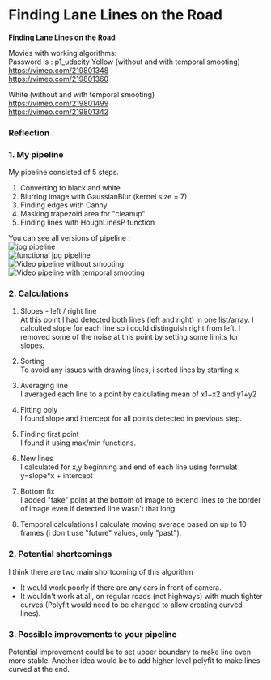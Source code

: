 # **Finding Lane Lines on the Road** 

**Finding Lane Lines on the Road**

Movies with working algorithms:  
Password is : p1_udacity
Yellow  (without and with temporal smooting)  
https://vimeo.com/219801348  
https://vimeo.com/219801360  

White   (without and with temporal smooting)  
https://vimeo.com/219801499  
https://vimeo.com/219801342  

### Reflection

### 1. My pipeline

My pipeline consisted of 5 steps. 
1) Converting to black and white
2) Blurring image with GaussianBlur (kernel size = 7)
3) Finding edges with Canny
4) Masking trapezoid area for "cleanup"
5) Finding lines with HoughLinesP function

You can see all versions of pipeline :  
![jpg pipeline](single_image_pipeline.ipynb)  
![functional jpg pipeline](functional_single_image_pipeline.ipynb)  
![Video pipeline without smooting](video_pipeline_no_smooting.ipynb)  
![Video pipeline with temporal smooting](video_pipeline_with_temporal_smooting.ipynb)  


### 2. Calculations

1) Slopes - left / right line  
At this point I had detected both lines (left and right) in one list/array.
I calculted slope for each line so i could distinguish right from left.
I removed some of the noise at this point by setting some limits for slopes.

2) Sorting  
To avoid any issues with drawing lines, i sorted lines by starting x

3) Averaging line  
I averaged each line to a point by calculating mean of x1+x2 and y1+y2

4) Fitting poly  
I found slope and intercept for all points detected in previous step. 

5) Finding first point   
I found it using max/min functions. 

6) New lines  
I calculated for x,y beginning and end of each line using formulat y=slope*x + intercept

7) Bottom fix  
I added "fake" point at the bottom of image to extend lines to the border of image 
even if detected line wasn't that long.

8) Temporal calculations
I calculate moving average based on up to 10 frames (i don't use "future" values, only "past").

### 2. Potential shortcomings 

I think there are two main shortcoming of this algorithm
- It would work poorly if there are any cars in front of camera. 
- It wouldn't work at all, on regular roads (not highways) with much tighter curves 
(Polyfit would need to be changed to allow creating curved lines).


### 3. Possible improvements to your pipeline

Potential improvement could be to set upper boundary to make line even more stable. 
Another idea would be to add higher level polyfit to make lines curved at the end.
